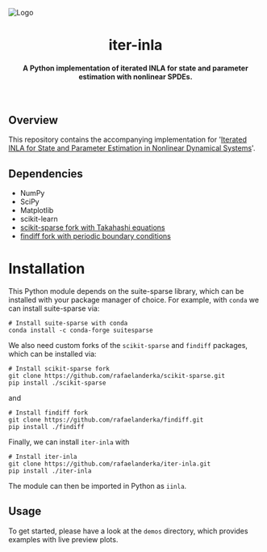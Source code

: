 ![Logo](figures/banner.gif)
<h1 align="center">
  <b>iter-inla</b>
  <br>
</h1>

<h4 align="center">A Python implementation of iterated INLA for state and parameter estimation with nonlinear SPDEs.</h4>
<br>

## Overview

This repository contains the accompanying implementation for '[Iterated INLA for State and Parameter Estimation in Nonlinear Dynamical Systems](https://arxiv.org/abs/2402.17036)'.

## Dependencies

- NumPy
- SciPy
- Matplotlib
- scikit-learn
- [scikit-sparse fork with Takahashi equations](https://github.com/rafaelanderka/scikit-sparse)
- [findiff fork with periodic boundary conditions](https://github.com/rafaelanderka/findiff)

# Installation

This Python module depends on the suite-sparse library, which can be installed with your package manager of choice. For example, with `conda` we can install suite-sparse via:

```
# Install suite-sparse with conda
conda install -c conda-forge suitesparse
```

We also need custom forks of the `scikit-sparse` and `findiff` packages, which can be installed via:
```
# Install scikit-sparse fork
git clone https://github.com/rafaelanderka/scikit-sparse.git
pip install ./scikit-sparse
```
and
```
# Install findiff fork
git clone https://github.com/rafaelanderka/findiff.git
pip install ./findiff
```

Finally, we can install `iter-inla` with 
```
# Install iter-inla
git clone https://github.com/rafaelanderka/iter-inla.git
pip install ./iter-inla
```

The module can then be imported in Python as `iinla`.

## Usage

To get started, please have a look at the `demos` directory, which provides examples with live preview plots.
